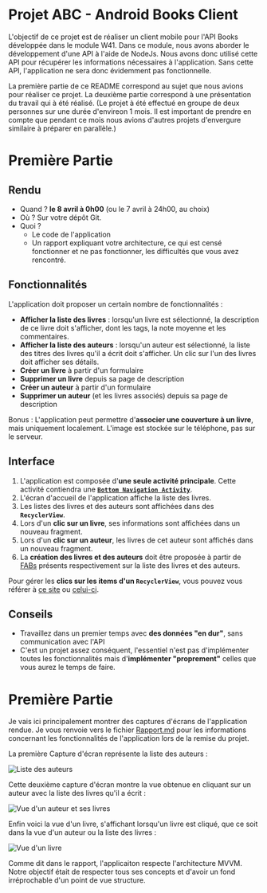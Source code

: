 Projet ABC - Android Books Client
=================================

L'objectif de ce projet est de réaliser un client mobile pour l'API Books développée dans le module W41. 
Dans ce module, nous avons aborder le développement d'une API à l'aide de NodeJs. Nous avons donc utilisé cette API pour récupérer les informations nécessaires à l'application.
Sans cette API, l'application ne sera donc évidemment pas fonctionnelle.

La première partie de ce README correspond au sujet que nous avions pour réaliser ce projet. 
La deuxième partie correspond à une présentation du travail qui à été réalisé.
(Le projet à été effectué en groupe de  deux personnes sur une durée d'envireon 1 mois. Il est important de prendre en compte que pendant ce mois nous avions d'autres projets d'envergure similaire à préparer en parallèle.)


Première Partie
================

Rendu
-----

- Quand ? **le 8 avril à 0h00** (ou le 7 avril à 24h00, au choix)
- Où ? Sur votre dépôt Git.
- Quoi ?
    - Le code de l'application
    - Un rapport expliquant votre architecture, ce qui est censé fonctionner et ne pas fonctionner, les difficultés que vous avez rencontré.

Fonctionnalités
---------------

L'application doit proposer un certain nombre de fonctionnalités :

- **Afficher la liste des livres** : lorsqu'un livre est sélectionné, la description de ce livre doit s'afficher, dont les tags, la note moyenne et les commentaires.
- **Afficher la liste des auteurs** : lorsqu'un auteur est sélectionné, la liste des titres des livres qu'il a écrit doit s'afficher. Un clic sur l'un des livres doit afficher ses détails.
- **Créer un livre** à partir d'un formulaire
- **Supprimer un livre** depuis sa page de description
- **Créer un auteur** à partir d'un formulaire
- **Supprimer un auteur** (et les livres associés) depuis sa page de description

Bonus : L'application peut permettre d'**associer une couverture à un livre**, mais uniquement localement. L'image est stockée sur le téléphone, pas sur le serveur.

Interface
---------

1. L'application est composée d'**une seule activité principale**. Cette activité contiendra une **[`Bottom Navigation Activity`](https://developer.android.com/studio/projects/templates#BottomNavActivity)**.
1. L'écran d'accueil de l'application affiche la liste des livres.
1. Les listes des livres et des auteurs sont affichées dans des **`RecyclerView`**.
1. Lors d'un **clic sur un livre**, ses informations sont affichées dans un nouveau fragment.
1. Lors d'un **clic sur un auteur**, les livres de cet auteur sont affichés dans un nouveau fragment.
1. La **création des livres et des auteurs** doit être proposée à partir de [FABs](https://developer.android.com/develop/ui/views/components/floating-action-button) présents respectivement sur la liste des livres et des auteurs.

Pour gérer les **clics sur les items d'un `RecyclerView`**, vous pouvez vous référer à [ce site](https://www.codexpedia.com/android/defining-item-click-listener-for-recyclerview-in-android/) ou [celui-ci](https://dev.to/theplebdev/adding-onclicklistener-to-recyclerview-in-android-3amb).

Conseils
--------

- Travaillez dans un premier temps avec **des données "en dur"**, sans communication avec l'API
- C'est un projet assez conséquent, l'essentiel n'est pas d'implémenter toutes les fonctionnalités mais d'**implémenter "proprement"** celles que vous aurez le temps de faire.


Première Partie
================


Je vais ici principalement montrer des captures d'écrans de l'application rendue.
Je vous renvoie vers le fichier [Rapport.md](./Rapport.md) pour les informations concernant les fonctionnalités de l'application lors de la remise du projet.

La première Capture d'écran représente la liste des auteurs : 

![Liste des auteurs](./Author_list.png)

Cette deuxième capture d'écran montre la vue obtenue en cliquant sur un auteur avec la liste des livres qu'il a écrit : 

![Vue d'un auteur et ses livres](./Author_view.png)

Enfin voici la vue d'un livre, s'affichant lorsqu'un livre est cliqué, que ce soit dans la vue d'un auteur ou la liste des livres : 

![Vue d'un livre](./Book_view.png)

Comme dit dans le rapport, l'applicaiton respecte l'architecture MVVM. Notre objectif était de respecter tous ses concepts et d'avoir un fond irréprochable d'un point de vue structure.
